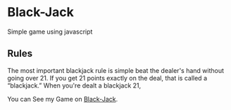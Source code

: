 # Black-Jack
Simple game using javascript

## Rules
The most important blackjack rule is simple
beat the dealer's hand without going over 21. If you get 21 points exactly on the deal, that is called a “blackjack.” When you're dealt a blackjack 21,

You can See my Game on  [Black-Jack](https://bhavyabhut.github.io/Black-Jack/).
